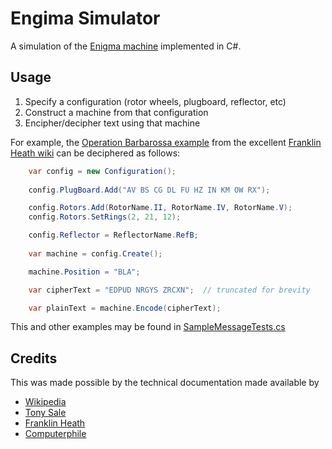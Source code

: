 # Engima Simulator

A simulation of the [Enigma machine](https://en.wikipedia.org/wiki/Enigma_machine) implemented in C#.

## Usage

1. Specify a configuration (rotor wheels, plugboard, reflector, etc)
2. Construct a machine from that configuration
3. Encipher/decipher text using that machine

For example, the [Operation Barbarossa example](http://wiki.franklinheath.co.uk/index.php/Enigma/Sample_Messages#Operation_Barbarossa.2C_1941) from the excellent [Franklin Heath wiki](http://wiki.franklinheath.co.uk/index.php/Enigma) can be deciphered as follows:

```csharp
    var config = new Configuration();
    
    config.PlugBoard.Add("AV BS CG DL FU HZ IN KM OW RX");

    config.Rotors.Add(RotorName.II, RotorName.IV, RotorName.V);
    config.Rotors.SetRings(2, 21, 12);

    config.Reflector = ReflectorName.RefB;
    
    var machine = config.Create();

    machine.Position = "BLA";

    var cipherText = "EDPUD NRGYS ZRCXN";  // truncated for brevity

    var plainText = machine.Encode(cipherText);

```

This and other examples may be found in [SampleMessageTests.cs](/tests/Enigma.Tests/SampleMessageTests.cs)

## Credits

This was made possible by the technical documentation made available by

- [Wikipedia](https://en.wikipedia.org/wiki/Enigma_machine)
- [Tony Sale](https://www.codesandciphers.org.uk/enigma/index.htm)
- [Franklin Heath](http://wiki.franklinheath.co.uk/index.php/Enigma)
- [Computerphile](https://github.com/mikepound/enigma)
